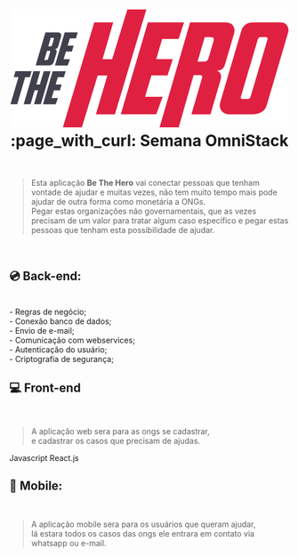<h1 align='center'>
  <img src='https://github.com/mauriciogirardi/App-be-the-hero/blob/master/frontend/src/assets/logo.svg'/>
   <br> :page_with_curl: Semana OmniStack<br/>
</h1>

<br/>

> Esta aplicação <strong>Be The Hero</strong> vai conectar pessoas que tenham vontade de ajudar e muitas vezes,
não tem muito tempo mais pode ajudar de outra forma como monetária a ONGs.<br/>
Pegar estas organizações não governamentais, que as vezes precisam de um valor 
para tratar algum caso específico e pegar estas pessoas que tenham esta possibilidade de ajudar.

<br/>

## :cd: Back-end:
<br/>
- Regras de negócio;<br/>
- Conexão banco de dados;<br/>
- Envio de e-mail;<br/>
- Comunicação com webservices;<br/>
- Autenticação do usuário;<br/>
- Criptografia de segurança;

## :computer: Front-end
<br/>

> A aplicação web sera para as ongs se cadastrar, <br/>
e cadastrar os casos que precisam de ajudas.

Javascript
React.js

## :iphone: Mobile:
<br/>

> A aplicação mobile sera para os usuários que queram ajudar,<br/>
lá estara todos os casos das ongs ele entrara em contato via whatsapp ou e-mail.
